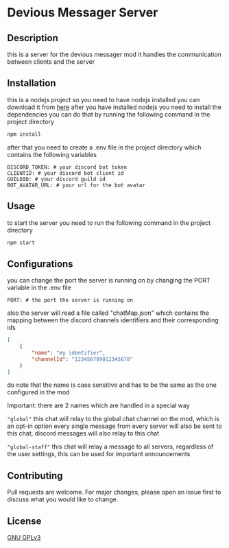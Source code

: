 # Devious Messager Server

## Description

this is a server for the devious messager mod
it handles the communication between clients and the server

## Installation
this is a nodejs project so you need to have nodejs installed
you can download it from [here](https://nodejs.org/en/download/)
after you have installed nodejs you need to install the dependencies
you can do that by running the following command in the project directory
```bash
npm install
```
after that you need to create a .env file in the project directory which contains the following variables
```env
DISCORD_TOKEN: # your discord bot token
CLIENTID: # your discord bot client id
GUILDID: # your discord guild id
BOT_AVATAR_URL: # your url for the bot avatar
```

## Usage
to start the server you need to run the following command in the project directory
```bash
npm start
```

## Configurations
you can change the port the server is running on by changing the PORT variable in the .env file
```env
PORT: # the port the server is running on
```
also the server will read a file called "chatMap.json" which contains the mapping between the discord channels
identifiers and their corresponding ids

```json
[
    {
        "name": "my identifier",
        "channelId": "123456789012345678"
    }
]
```
do note that the name is case sensitive and has to be the same as the one configured in the mod

Important: there are 2 names which are handled in a special way

``"global"`` this chat will relay to the global chat channel on the mod, which is an opt-in option
every single message from every server will also be sent to this chat, discord messages will also relay to this chat

``"global-staff"`` this chat will relay a message to all servers, regardless of the user settings, this can be used for important announcements

## Contributing
Pull requests are welcome. For major changes, please open an issue first to discuss what you would like to change.

## License
[GNU GPLv3](https://choosealicense.com/licenses/gpl-3.0/)

